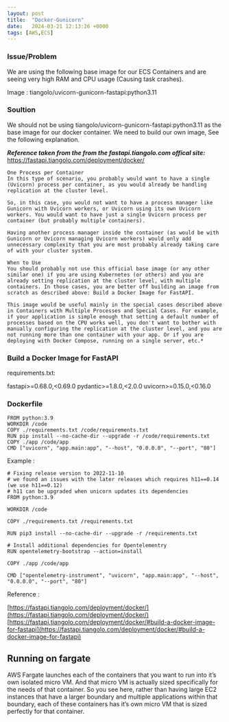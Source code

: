 ```yaml
---
layout: post
title:  "Docker-Gunicorn"
date:   2024-03-21 12:13:26 +0000
tags: [AWS,ECS]
---
```


### Issue/Problem 

We are using the following base image for our ECS Containers and are seeing very high RAM and CPU usage (Causing task crashes).

Image : tiangolo/uvicorn-gunicorn-fastapi:python3.11

### Soultion 

We should not be using tiangolo/uvicorn-gunicorn-fastapi:python3.11 as the base image for our docker container. We need to build our own image, See the following explanation. 

***Reference taken from the from the fastapi.tiangolo.com offical site:*** 
https://fastapi.tiangolo.com/deployment/docker/

```
One Process per Container
In this type of scenario, you probably would want to have a single (Uvicorn) process per container, as you would already be handling replication at the cluster level.

So, in this case, you would not want to have a process manager like Gunicorn with Uvicorn workers, or Uvicorn using its own Uvicorn workers. You would want to have just a single Uvicorn process per container (but probably multiple containers).

Having another process manager inside the container (as would be with Gunicorn or Uvicorn managing Uvicorn workers) would only add unnecessary complexity that you are most probably already taking care of with your cluster system.
```

```
When to Use
You should probably not use this official base image (or any other similar one) if you are using Kubernetes (or others) and you are already setting replication at the cluster level, with multiple containers. In those cases, you are better off building an image from scratch as described above: Build a Docker Image for FastAPI.

This image would be useful mainly in the special cases described above in Containers with Multiple Processes and Special Cases. For example, if your application is simple enough that setting a default number of processes based on the CPU works well, you don't want to bother with manually configuring the replication at the cluster level, and you are not running more than one container with your app. Or if you are deploying with Docker Compose, running on a single server, etc.*
```

### Build a Docker Image for FastAPI


requirements.txt:

fastapi>=0.68.0,<0.69.0
pydantic>=1.8.0,<2.0.0
uvicorn>=0.15.0,<0.16.0


### Dockerfile
```
FROM python:3.9
WORKDIR /code
COPY ./requirements.txt /code/requirements.txt
RUN pip install --no-cache-dir --upgrade -r /code/requirements.txt
COPY ./app /code/app
CMD ["uvicorn", "app.main:app", "--host", "0.0.0.0", "--port", "80"]
```


Example :
```
# Fixing release version to 2022-11-10 
# we found an issues with the later releases which requires h11==0.14 (we use h11==0.12)
# h11 can be upgraded when unicorn updates its dependencies
FROM python:3.9

WORKDIR /code

COPY ./requirements.txt /requirements.txt

RUN pip3 install --no-cache-dir --upgrade -r /requirements.txt

# Install additional dependencies for Opentelementry
RUN opentelemetry-bootstrap --action=install

COPY ./app /code/app

CMD ["opentelemetry-instrument", "uvicorn", "app.main:app", "--host", "0.0.0.0", "--port", "80"]
```


Reference :

[https://fastapi.tiangolo.com/deployment/docker/](https://fastapi.tiangolo.com/deployment/docker/)  
[https://fastapi.tiangolo.com/deployment/docker/#build-a-docker-image-for-fastapi](https://fastapi.tiangolo.com/deployment/docker/#build-a-docker-image-for-fastapi)



## Running on fargate 
AWS Fargate launches each of the containers that you want to run into it’s own isolated micro VM. And that micro VM is actually sized specifically for the needs of that container. So you see here, rather than having large EC2 instances that have a larger boundary and multiple applications within that boundary, each of these containers has it’s own micro VM that is sized perfectly for that container.